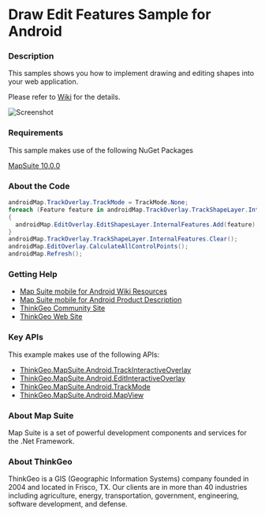 # Draw Edit Features Sample for Android

### Description

This samples shows you how to implement drawing and editing shapes into your web application.

Please refer to [Wiki](http://wiki.thinkgeo.com/wiki/map_suite_mobile_for_android) for the details.

![Screenshot](https://github.com/ThinkGeo/DrawEditFeaturesSample-ForAndroid/blob/master/ScreenShot.png)

### Requirements
This sample makes use of the following NuGet Packages

[MapSuite 10.0.0](https://www.nuget.org/packages?q=ThinkGeo)

### About the Code

```csharp
androidMap.TrackOverlay.TrackMode = TrackMode.None;
foreach (Feature feature in androidMap.TrackOverlay.TrackShapeLayer.InternalFeatures)
{
  androidMap.EditOverlay.EditShapesLayer.InternalFeatures.Add(feature);
}
androidMap.TrackOverlay.TrackShapeLayer.InternalFeatures.Clear();
androidMap.EditOverlay.CalculateAllControlPoints();
androidMap.Refresh();
```

### Getting Help

- [Map Suite mobile for Android Wiki Resources](http://wiki.thinkgeo.com/wiki/map_suite_mobile_for_android)
- [Map Suite mobile for Android Product Description](https://thinkgeo.com/ui-controls#mobile-platforms)
- [ThinkGeo Community Site](http://community.thinkgeo.com/)
- [ThinkGeo Web Site](http://www.thinkgeo.com)

### Key APIs
This example makes use of the following APIs:

- [ThinkGeo.MapSuite.Android.TrackInteractiveOverlay](http://wiki.thinkgeo.com/wiki/api/thinkgeo.mapsuite.android.trackinteractiveoverlay)
- [ThinkGeo.MapSuite.Android.EditInteractiveOverlay](http://wiki.thinkgeo.com/wiki/api/thinkgeo.mapsuite.android.editinteractiveoverlay)
- [ThinkGeo.MapSuite.Android.TrackMode](http://wiki.thinkgeo.com/wiki/api/thinkgeo.mapsuite.android.trackmode)
- [ThinkGeo.MapSuite.Android.MapView](http://wiki.thinkgeo.com/wiki/api/thinkgeo.mapsuite.android.mapview)

### About Map Suite
Map Suite is a set of powerful development components and services for the .Net Framework.

### About ThinkGeo
ThinkGeo is a GIS (Geographic Information Systems) company founded in 2004 and located in Frisco, TX. Our clients are in more than 40 industries including agriculture, energy, transportation, government, engineering, software development, and defense.
